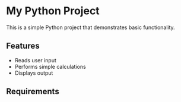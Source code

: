 # My Python Project

This is a simple Python project that demonstrates basic functionality.

## Features

- Reads user input  
- Performs simple calculations  
- Displays output  

## Requirements

